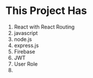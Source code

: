 # This Project Has

1. React with React Routing
2. javascript
3. node.js
4. express.js
5. Firebase
6. JWT
7. User Role
8. 